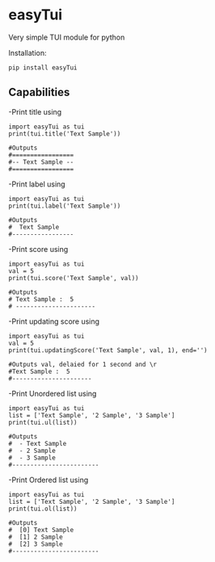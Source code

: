 # easyTui

Very simple TUI module for python

Installation:
```
pip install easyTui
```

## Capabilities
-Print title
using
```
import easyTui as tui
print(tui.title('Text Sample'))

#Outputs
#=================
#-- Text Sample --
#=================
```
-Print label
using
```
import easyTui as tui
print(tui.label('Text Sample'))

#Outputs
#  Text Sample
#-----------------
```
-Print score
using
```
import easyTui as tui
val = 5
print(tui.score('Text Sample', val))

#Outputs
# Text Sample :  5
# ----------------------
```
-Print updating score
using
```
import easyTui as tui
val = 5
print(tui.updatingScore('Text Sample', val, 1), end='')

#Outputs val, delaied for 1 second and \r
#Text Sample :  5
#----------------------
```
-Print Unordered list
using
```
import easyTui as tui
list = ['Text Sample', '2 Sample', '3 Sample']
print(tui.ul(list))

#Outputs
#  - Text Sample
#  - 2 Sample
#  - 3 Sample
#------------------------
```
-Print Ordered list
using
```
import easyTui as tui
list = ['Text Sample', '2 Sample', '3 Sample']
print(tui.ol(list))

#Outputs
#  [0] Text Sample
#  [1] 2 Sample
#  [2] 3 Sample
#------------------------
```
